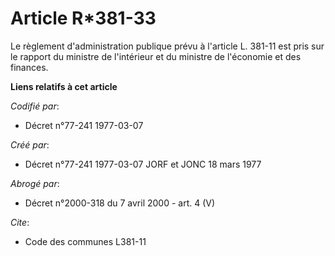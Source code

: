 # Article R*381-33

Le règlement d'administration publique prévu à l'article L. 381-11 est pris sur le rapport du ministre de l'intérieur et du
ministre de l'économie et des finances.

**Liens relatifs à cet article**

_Codifié par_:

  - Décret n°77-241 1977-03-07

_Créé par_:

  - Décret n°77-241 1977-03-07 JORF et JONC 18 mars 1977

_Abrogé par_:

  - Décret n°2000-318 du 7 avril 2000 - art. 4 (V)

_Cite_:

  - Code des communes L381-11
